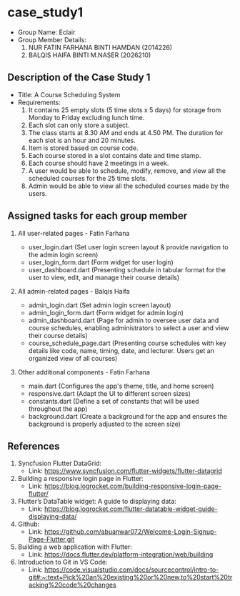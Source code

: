 # case_study1

- Group Name: Eclair
- Group Member Details:
  1. NUR FATIN FARHANA BINTI HAMDAN (2014226)
  2. BALQIS HAIFA BINTI M.NASER (2026210)

## Description of the Case Study 1

- Title: A Course Scheduling System
- Requirements:
  1. It contains 25 empty slots (5 time slots x 5 days) for storage from Monday to Friday excluding lunch time.
  2. Each slot can only store a subject.
  3. The class starts at 8.30 AM and ends at 4.50 PM. The duration for each slot is an hour and 20 minutes.
  4. Item is stored based on course code.
  5. Each course stored in a slot contains date and time stamp.
  6. Each course should have 2 meetings in a week.
  7. A user would be able to schedule, modify, remove, and view all the scheduled courses for the 25 time slots.
  8. Admin would be able to view all the scheduled courses made by the users.

## Assigned tasks for each group member

1. All user-related pages - Fatin Farhana
    - user_login.dart (Set user login screen layout & provide navigation to the admin login screen)
    - user_login_form.dart (Form widget for user login)
    - user_dashboard.dart (Presenting schedule in tabular format for the user to view, edit, and manage their course details)
      
2. All admin-related pages - Balqis Haifa
    - admin_login.dart (Set admin login screen layout)
    - admin_login_form.dart (Form widget for admin login)
    - admin_dashboard.dart (Page for admin to oversee user data and course schedules, enabling administrators to select a user and view
      their course details)
    - course_schedule_page.dart (Presenting course schedules with key details like code, name, timing, date, and lecturer. Users get an
      organized view of all courses)
    
3. Other additional components - Fatin Farhana
    - main.dart (Configures the app's theme, title, and home screen)
    - responsive.dart (Adapt the UI to different screen sizes)
    - constants.dart (Define a set of constants that will be used throughout the app)
    - background.dart (Create a background for the app and ensures the background is properly adjusted to the screen size)


## References

1. Syncfusion Flutter DataGrid:
     - Link: https://www.syncfusion.com/flutter-widgets/flutter-datagrid
2. Building a responsive login page in Flutter:
     - Link: https://blog.logrocket.com/building-responsive-login-page-flutter/
3. Flutter’s DataTable widget: A guide to displaying data:
     - Link: https://blog.logrocket.com/flutter-datatable-widget-guide-displaying-data/
4. Github:
     - Link: https://github.com/abuanwar072/Welcome-Login-Signup-Page-Flutter.git
5. Building a web application with Flutter:
     - Link: https://docs.flutter.dev/platform-integration/web/building
6. Introduction to Git in VS Code:
     - Link: https://code.visualstudio.com/docs/sourcecontrol/intro-to-git#:~:text=Pick%20an%20existing%20or%20new,to%20start%20tracking%20code%20changes
     

